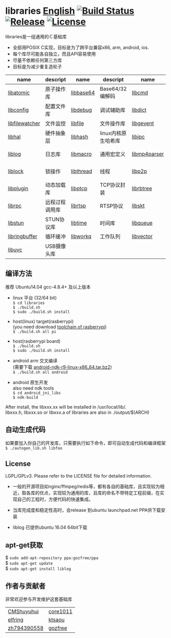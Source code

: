 libraries [English](README.md) [![Build Status](https://travis-ci.org/gozfree/libraries.svg?branch=master)](https://travis-ci.org/gozfree/libraries) [![Release](https://img.shields.io/github/release/gozfree/libraries.svg)](https://github.com/gozfree/libraries/releases) [![License](https://img.shields.io/github/license/gozfree/libraries.svg)](https://github.com/gozfree/libraries/blob/master/LICENSE.LGPL)
=========

libraries是一组通用的Ｃ基础库
* 全部用POSIX C实现，目标是为了跨平台兼容x86, arm, android, ios.
* 每个库尽可能各自独立，而且API容易使用
* 尽量不依赖任何第三方库
* 目标是为减少重复造轮子

|name|descript|name|descript|name|descript|
|----|--------|----|--------|----|--------|
|[libatomic](libatomic)|原子操作库|[libbase64](libbase64)|Base64/32 编解码|[libcmd](libcmd)|命令行库
|[libconfig](libconfig)|配置文件库|[libdebug](libdebug)|调试辅助库|[libdict](libdict)|哈希字典
|[libfilewatcher](libfilewatcher)|文件监控|[libfile](libfile)|文件操作库|[libgevent](libgevent)|事件驱动
|[libhal](libhal)|硬件抽象层|[libhash](libhash)|linux内核原生哈希库|[libipc](libipc)|进程间通信
|[liblog](liblog)|日志库|[libmacro](libmacro)|通用宏定义|[libmp4parser](libmp4parser)|MP4解析库
|[liblock](liblock)|锁操作|[libthread](libthread)|线程|[libp2p](libp2p)|p2p穿透传输
|[libplugin](libplugin)|动态加载库|[libptcp](libptcp)|TCP协议封装|[librbtree](librbtree)|内核rbtree
|[librpc](librpc)|远程过程调用库|[librtsp](librtsp)|RTSP协议|[libskt](libskt)|Socket封装
|[libstun](libstun)|STUN协议库|[libtime](libtime)|时间库|[libqueue](libqueue)|数据队列
|[libringbuffer](libringbuffer)|循环缓冲|[libworkq](libworkq)|工作队列|[libvector](libvector) |容器库
|[libuvc](libuvc)|USB摄像头库

## 编译方法
推荐 Ubuntu14.04 gcc-4.8.4+ 及以上版本

  * linux 平台 (32/64 bit)  
   `$ cd libraries`  
   `$ ./build.sh`  
   `$ sudo ./build.sh install`

  * host(linux) target(rasberrypi)  
    (you need download [toolchain of rasberrypi](https://github.com/raspberrypi/tools.git))  
   `$ ./build.sh all pi`

  * host(rasberrypi board)  
   `$ ./build.sh`  
   `$ sudo ./build.sh install`  

  * android arm 交叉编译  
   (需要下载 [android-ndk-r9-linux-x86_64.tar.bz2](http://dl.google.com/android/ndk/android-ndk-r9-linux-x86_64.tar.bz2))  
   `$ ./build.sh all android`  

  * android 原生开发  
    also need ndk tools  
   `$ cd android_jni_libs`  
   `$ ndk-build`  

   After install, the libxxx.xx will be installed in /usr/local/lib/.  
   libxxx.h, libxxx.so or libxxx.a of libraries are also in ./output/$(ARCH)  

## 自动生成代码
   如果要加入你自己的开发库，只需要执行如下命令，即可自动生成代码和编译框架  
  `$ ./autogen_lib.sh libfoo`

## License
LGPL/GPLv3. Please refer to the LICENSE file for detailed information.

* 一般的开源项目如nginx/ffmpeg/redis等，都有各自的基础库，且实现较为相近，取各库的优点，实现较为通用的库，且库的命名不带特定工程前缀，在实现自己的工程时，方便代码的快速集成。
* 当库完成度和稳定性高时，会release 到ubuntu launchpad.net PPA供下载安装

* liblog 已提供ubuntu 16.04 64bit下载

## apt-get获取

  $ `sudo add-apt-repository ppa:gozfree/ppa`  
  $ `sudo apt-get update`  
  $ `sudo apt-get install liblog`


## 作者与贡献者
非常欢迎参与开发维护这套基础库

|                                               |                                               |
|-----------------------------------------------|-----------------------------------------------|
| [CMShuyuhui](https://github.com/CMShuyuhui)   | [core1011](https://github.com/core1011)       |
| [elfring](https://github.com/elfring)         | [ktsaou](https://github.com/ktsaou)           |
| [zh794390558](https://github.com/zh794390558) | [gozfree](https://github.com/gozfree)         |
